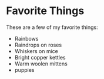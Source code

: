 # Favorite Things

These are a few of my favorite things:

- Rainbows
- Raindrops on roses
- Whiskers on mice
- Bright copper kettles
- Warm woolen mittens
- puppies
